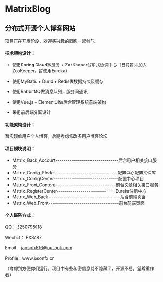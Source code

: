 # MatrixBlog

## 分布式开源个人博客网站

项目正在开发阶段，欢迎感兴趣的同胞一起参与。

#### 技术架构设计：

- 使用Spring Cloud微服务 + ZooKeeper分布式协调中心（目前暂未加入ZooKeeper，暂使用Eureka）

- 使用MyBatis + Durid + Redis做数据持久及缓存

- 使用RabbitMQ做消息队列，服务间通讯

- 使用Vue.js + ElementUI做后台管理系统前端架构
- 采用前后端分离设计

#### 功能架构设计：

暂实现单用户个人博客，后期考虑修改多用户博客论坛

#### 项目模块说明：

- Matrix_Back_Account--------------------------------后台用户相关接口服务
- Matrix_Config_Floder--------------------------------配置中心配置文件库
- Matrix_ConfigCenter---------------------------------配置中心项目
- Matrix_Front_Content-------------------------------前台文章相关接口服务
- Matrix_RegisterCenter------------------------------Eureka注册中心
- Matrix_Web_Back-------------------------------------后台前端页面
- Matrix_Web_Front------------------------------------前台前端页面

#### 个人联系方式：

QQ： 2250795018

Wechat：  FX3A87

Email： jaosnfu516@outlook.com

Profile：www.jasonfx.cn

（考虑到方便你们运行，项目中有些私密信息就不隐藏了，开源不易，望尊重作者）
